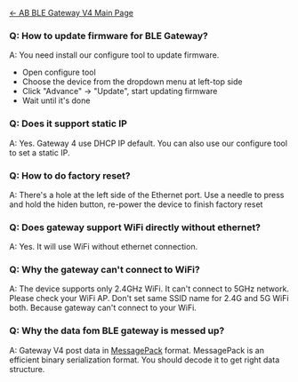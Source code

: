 [← AB BLE Gateway V4 Main Page](AB_BLE_Gateway_V4.md)


### Q: How to update firmware for BLE Gateway?

A: You need install our configure tool to update firmware.

* Open configure tool
* Choose the device from the dropdown menu at left-top side
* Click "Advance" -> "Update", start updating firmware
* Wait until it's done

### Q: Does it support static IP

A: Yes. Gateway 4 use DHCP IP default. You can also use our configure
tool to set a static IP.

### Q: How to do factory reset?

A: There's a hole at the left side of the Ethernet port. Use a needle to press and hold the hiden button, re-power the device to finish factory reset

### Q: Does gateway support WiFi directly without ethernet?

A: Yes. It will use WiFi without ethernet connection.

### Q: Why the gateway can't connect to WiFi?

A: The device supports only 2.4GHz WiFi. It can't connect to 5GHz network. Please check your WiFi AP. Don't set same SSID name for 2.4G and 5G WiFi both. Because gateway can't connect to your WiFi.

### Q: Why the data fom BLE gateway is messed up?

A: Gateway V4 post data in [MessagePack](https://msgpack.org/) format. MessagePack is an efficient binary serialization format. You should decode it to get right data structure.
